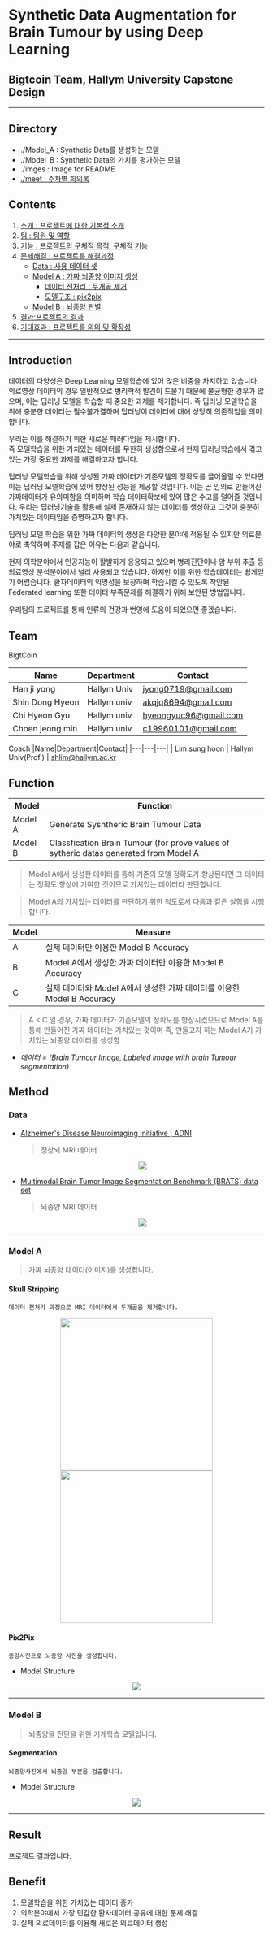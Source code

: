# Synthetic Data Augmentation for Brain Tumour by using Deep Learning
## Bigtcoin Team, Hallym University Capstone Design

-----

## Directory
- ./Model_A : Synthetic Data를 생성하는 모델
- ./Model_B : Synthetic Data의 가치를 평가하는 모델
- ./imges : Image for README
- <a href="./meet">./meet : 주차별 회의록</a>

## Contents
1. [소개 : 프로젝트에 대한 기본적 소개](#Introduction)
2. [팀 : 팀원 및 역할](#Team)
3. [기능 : 프로젝트의 구체적 목적, 구체적 기능](#Function)
4. [문제해결 : 프로젝트를 해결과정](#Method)
    - [Data : 사용 데이터 셋](#Data)
    - [Model A : 가짜 뇌종양 이미지 생성](#Model-A)
        - [데이터 전처리 : 두개골 제거](#Skull-Stripping)
        - [모델구조 : pix2pix](#Pix2pix)
    - [Model B : 뇌종양 판별](#Model-B)
5. [결과:프로젝트의 결과](#Result)
5. [기대효과 : 프로젝트를 의의 및 확장성](#Benefit)
----

## Introduction

데이터의 다양성은 Deep Learning 모델학습에 있어 많은 비중을 차지하고 있습니다.
의료영상 데이터의 경우 일반적으로 병리학적 발견이 드물기 때문에 불균형한 경우가 많으며, 이는 딥러닝 모델을 학습할 때 중요한 과제를 제기합니다. 즉 딥러닝 모델학습을 위해 충분한 데이터는 필수불가결하며 딥러닝이 데이터에 대해 상당히 의존적임을 의미합니다.


우리는 이를 해결하기 위한 새로운 패러다임을 제시합니다. 
<br>즉 모델학습을 위한 가치있는 데이터를 무한히 생성함으로서 현재 딥러닝학습에서 겪고있는 가장 중요한 과제를 해결하고자 합니다.


딥러닝 모델학습을 위해 생성된 가짜 데이터가 기존모델의 정확도를 끌어올릴 수 있다면 이는 딥러닝 모델학습에 있어 향상된 성능을 제공할 것입니다. 이는 곧 임의로 만들어진 가짜데이터가 유의미함을 의미하며 학습 데이터확보에 있어 많은 수고를 덜어줄 것입니다. 우리는 딥러닝기술을 활용해 실제 존재하지 않는 데이터를 생성하고 그것이 충분히 가치있는 데이터임을 증명하고자 합니다.

딥러닝 모델 학습을 위한 가짜 데이터의 생성은 다양한 분야에 적용될 수 있지만 의료분야로 축약하여 주제를 잡은 이유는 다음과 같습니다.

현재 의학분야에서 인공지능이 활발하게 응용되고 있으며 병리진단이나 암 부위 추출 등 의료영상 분석분야에서 널리 사용되고 있습니다. 하지만 이를 위한 학습데이터는 쉽게얻기 어렵습니다. 환자데이터의 익명성을 보장하며 학습시킬 수 있도록 착안된 Federated learning 또한 데이터 부족문제를 해결하기 위해 보안된 방법입니다.

우리팀의 프로젝트를 통해 인류의 건강과 번영에 도움이 되었으면 좋겠습니다.



## Team

BigtCoin

|Name|Department|Contact|
|---|---|---|
| Han ji yong | Hallym Univ | jyong0719@gmail.com
| Shin Dong Hyeon | Hallym univ | akqjq8694@gmail.com
| Chi Hyeon Gyu | Hallym univ | hyeongyuc96@gmail.com
| Choen jeong min | Hallym univ | c19960101@gmail.com

Coach
|Name|Department|Contact|
|---|---|---|
| Lim sung hoon | Hallym Univ(Prof.) | shlim@hallym.ac.kr




## Function

|Model|Function|
|---|---|
|Model A | Generate Sysntheric Brain Tumour Data |
|Model B | Classfication Brain Tumour (for prove values of sytheric datas generated from Model A |

>Model A에서 생성한 데이터를 통해 기존의 모델 정확도가 향상된다면 그 데이터는 정확도 향상에 기여한 것이므로 가치있는 데이터라 판단합니다.

>Model A의 가치있는 데이터를 판단하기 위한 척도로서 다음과 같은 실험을 시행합니다.

|Model|Measure|
|---|---|
A |실제 데이터만 이용한 Model B Accuracy |
B | Model A에서 생성한 가짜 데이터만 이용한 Model B Accuracy |
C | 실제 데이터와 Model A에서 생성한 가짜 데이터를 이용한 Model B Accuracy |

>A < C 일 경우, 가짜 데이터가 기존모델의 정확도를 향상시켰으므로 Model A를 통해 만들어진 가짜 데이터는 가치있는 것이며 즉, 만들고자 하는 Model A가 가치있는 뇌종양 데이터를 생성함

* *데이터 = (Brain Tumour Image, Labeled image with brain Tumour segmentation)*

## Method
### Data

- <a href="http://adni.loni.usc.edu/">Alzheimer's Disease Neuroimaging Initiative | ADNI</a>

   
    > 정상뇌 MRI 데이터    


    <center><img src="./image/ADNI.png"></img></center>

- <a href="https://www.med.upenn.edu/sbia/brats2018/data.html">Multimodal Brain Tumor Image Segmentation Benchmark (BRATS) data set</a>

    > 뇌종양 MRI 데이터
    <center><img src="./image/brats.png"></img></center>

---

### Model A 
> 가짜 뇌종양 데이터(이미지)를 생성합니다.

#### Skull Stripping

    데이터 전처리 과정으로 MRI 데이터에서 두개골을 제거합니다.


<center>
<img src="./image/skull_strip2.png" height="300"></img>
<img src="./image/skull_strip1.png" height="300"></img>
</center>


#### Pix2Pix
    종양사진으로 뇌종양 사진을 생성합니다.

- Model Structure

<center><img src="./image/modelA.jpg"></img></center>



-----

### Model B
> 뇌종양을 진단을 위한 기계학습 모델입니다.

#### Segmentation
    뇌종양사진에서 뇌종양 부분을 검출합니다.

  - Model Structure
<center><img src="./image/modelB.jpg"></img></center>



---

## Result
프로젝트 결과입니다.
## Benefit
1. 모델학습을 위한 가치있는 데이터 증가
2. 의학분야에서 가장 민감한 환자데이터 공유에 대한 문제 해결
3. 실제 의료데이터를 이용해 새로운 의료데이터 생성
